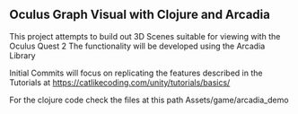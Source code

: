 ## Oculus Graph Visual with Clojure and Arcadia

This project attempts to build out 3D Scenes suitable for viewing with the Oculus Quest 2
The functionality will be developed using the Arcadia Library

Initial Commits will focus on replicating the features described in the Tutorials at https://catlikecoding.com/unity/tutorials/basics/

For the clojure code check the files at this path Assets/game/arcadia_demo